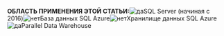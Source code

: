 <Token>**ОБЛАСТЬ ПРИМЕНЕНИЯ ЭТОЙ СТАТЬИ:**![да](media/yes.png)SQL Server (начиная с 2016)![нет](media/no.png)База данных SQL Azure![нет](media/no.png)Хранилище данных SQL Azure![да](media/yes.png)Parallel Data Warehouse</Token>

